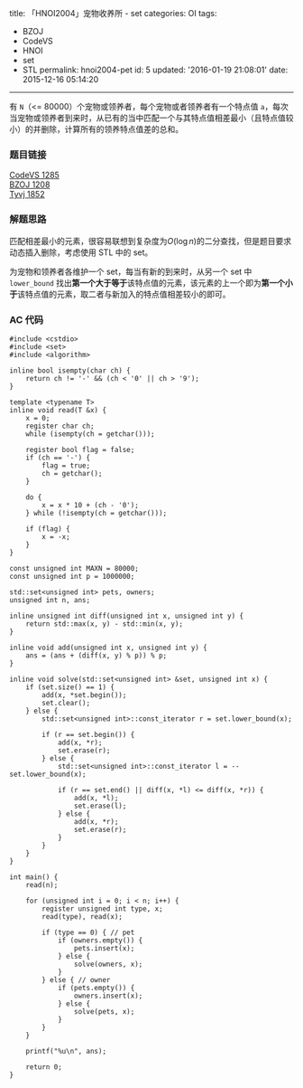 title: 「HNOI2004」宠物收养所 - set
categories: OI
tags: 
  - BZOJ
  - CodeVS
  - HNOI
  - set
  - STL
permalink: hnoi2004-pet
id: 5
updated: '2016-01-19 21:08:01'
date: 2015-12-16 05:14:20
---

有 `N`（<= 80000）个宠物或领养者，每个宠物或者领养者有一个特点值 `a`，每次当宠物或领养者到来时，从已有的当中匹配一个与其特点值相差最小（且特点值较小）的并删除，计算所有的领养特点值差的总和。

<!-- more -->

### 题目链接
[CodeVS 1285](http://codevs.cn/problem/1285/)  
[BZOJ 1208](http://www.lydsy.com/JudgeOnline/problem.php?id=1208)  
[Tyvj 1852](http://tyvj.cn/p/1852)

### 解题思路
匹配相差最小的元素，很容易联想到复杂度为$O({\log} n)$的二分查找，但是题目要求动态插入删除，考虑使用 STL 中的 set。

为宠物和领养者各维护一个 set，每当有新的到来时，从另一个 set 中 `lower_bound` 找出**第一个大于等于**该特点值的元素，该元素的上一个即为**第一个小于**该特点值的元素，取二者与新加入的特点值相差较小的即可。

### AC 代码
<!-- c++ -->
```
#include <cstdio>
#include <set>
#include <algorithm>

inline bool isempty(char ch) {
	return ch != '-' && (ch < '0' || ch > '9');
}

template <typename T>
inline void read(T &x) {
	x = 0;
	register char ch;
	while (isempty(ch = getchar()));

	register bool flag = false;
	if (ch == '-') {
		flag = true;
		ch = getchar();
	}

	do {
		x = x * 10 + (ch - '0');
	} while (!isempty(ch = getchar()));

	if (flag) {
		x = -x;
	}
}

const unsigned int MAXN = 80000;
const unsigned int p = 1000000;

std::set<unsigned int> pets, owners;
unsigned int n, ans;

inline unsigned int diff(unsigned int x, unsigned int y) {
	return std::max(x, y) - std::min(x, y);
}

inline void add(unsigned int x, unsigned int y) {
	ans = (ans + (diff(x, y) % p)) % p;
}

inline void solve(std::set<unsigned int> &set, unsigned int x) {
	if (set.size() == 1) {
		add(x, *set.begin());
		set.clear();
	} else {
		std::set<unsigned int>::const_iterator r = set.lower_bound(x);

		if (r == set.begin()) {
			add(x, *r);
			set.erase(r);
		} else {
			std::set<unsigned int>::const_iterator l = --set.lower_bound(x);

			if (r == set.end() || diff(x, *l) <= diff(x, *r)) {
				add(x, *l);
				set.erase(l);
			} else {
				add(x, *r);
				set.erase(r);
			}
		}
	}
}

int main() {
	read(n);

	for (unsigned int i = 0; i < n; i++) {
		register unsigned int type, x;
		read(type), read(x);

		if (type == 0) { // pet
			if (owners.empty()) {
				pets.insert(x);
			} else {
				solve(owners, x);
			}
		} else { // owner
			if (pets.empty()) {
				owners.insert(x);
			} else {
				solve(pets, x);
			}
		}
	}

	printf("%u\n", ans);

	return 0;
}
```
